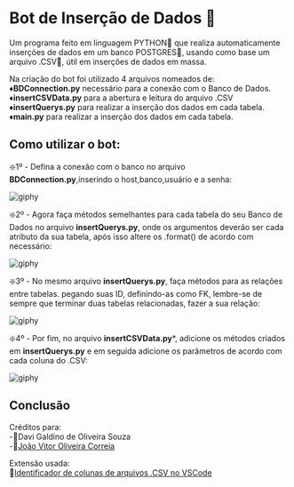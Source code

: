 # Bot de Inserção de Dados :robot:

Um programa feito em linguagem PYTHON:snake: que realiza automaticamente inserções de dados em um banco POSTGRES:elephant:, usando como base um arquivo .CSV:file_folder:,
útil em inserções de dados em massa.

Na criação do bot foi utilizado 4 arquivos nomeados de:  
:diamonds:**BDConnection.py** necessário para a conexão com o Banco de Dados.  
:diamonds:**insertCSVData.py** para a abertura e leitura do arquivo .CSV  
:diamonds:**insertQuerys.py** para realizar a inserção dos dados em cada tabela.  
:diamonds:**main.py** para realizar a inserção dos dados em cada tabela. 
   

## Como utilizar o bot:

:sparkle:1º - Defina a conexão com o banco no arquivo **BDConnection.py**,inserindo o host,banco,usuário e a senha: 

![giphy](https://media.giphy.com/media/m5aF90izLPCw08wQdM/giphy.gif)    


:sparkle:2º - Agora faça métodos semelhantes para cada tabela do seu Banco de Dados no arquivo **insertQuerys.py**, onde os argumentos deverão ser cada atributo da sua tabela, após isso altere os .format() de acordo com  necessário:

![giphy](https://media.giphy.com/media/OnHNIDeQYBXebsU71q/giphy.gif)   


:sparkle:3º - No mesmo arquivo **insertQuerys.py**, faça métodos para as relações entre tabelas. pegando suas ID, definindo-as como FK, lembre-se de sempre que terminar duas tabelas relacionadas, fazer a sua relação:

![giphy](https://media.giphy.com/media/vROXjzMywIrwNefOSo/giphy.gif)

:sparkle:4º - Por fim, no arquivo **insertCSVData.py***, adicione os métodos criados em **insertQuerys.py** e em seguida adicione os parâmetros de acordo com cada coluna do .CSV:

![giphy](https://media.giphy.com/media/rJyNB1szJ4BSeGHbBt/giphy.gif)

## Conclusão

Créditos para:  
  -:diamond_shape_with_a_dot_inside:Davi Galdino de Oliveira Souza  
  -:diamond_shape_with_a_dot_inside:[João Vitor Oliveira Correia](https://github.com/correavitor4)  

Extensão usada:  
:high_brightness:[Identificador de colunas de arquivos .CSV no VSCode](https://marketplace.visualstudio.com/items?itemName=mechatroner.rainbow-csv)
